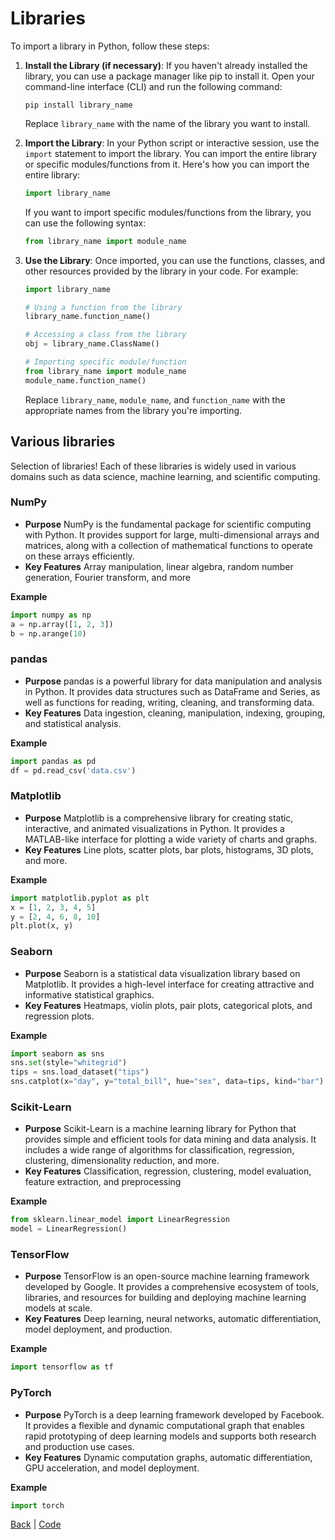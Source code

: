 # Libraries

To import a library in Python, follow these steps:

1. **Install the Library (if necessary)**:
   If you haven't already installed the library, you can use a package manager like pip to install it. Open your command-line interface (CLI) and run the following command:
   ```
   pip install library_name
   ```

   Replace `library_name` with the name of the library you want to install.

2. **Import the Library**:
   In your Python script or interactive session, use the `import` statement to import the library. You can import the entire library or specific modules/functions from it. Here's how you can import the entire library:
   ```python
   import library_name
   ```

   If you want to import specific modules/functions from the library, you can use the following syntax:
   ```python
   from library_name import module_name
   ```

3. **Use the Library**:
   Once imported, you can use the functions, classes, and other resources provided by the library in your code. For example:
   ```python
   import library_name

   # Using a function from the library
   library_name.function_name()

   # Accessing a class from the library
   obj = library_name.ClassName()

   # Importing specific module/function
   from library_name import module_name
   module_name.function_name()
   ```

   Replace `library_name`, `module_name`, and `function_name` with the appropriate names from the library you're importing.

## Various libraries

Selection of libraries! Each of these libraries is widely used in various domains such as data science, machine learning, and scientific computing.

### NumPy

- **Purpose** NumPy is the fundamental package for scientific computing with Python. It provides support for large, multi-dimensional arrays and matrices, along with a collection of mathematical functions to operate on these arrays efficiently.
- **Key Features** Array manipulation, linear algebra, random number generation, Fourier transform, and more

**Example**
  ```python
  import numpy as np
  a = np.array([1, 2, 3])
  b = np.arange(10)
  ```

### pandas

- **Purpose** pandas is a powerful library for data manipulation and analysis in Python. It provides data structures such as DataFrame and Series, as well as functions for reading, writing, cleaning, and transforming data.
- **Key Features** Data ingestion, cleaning, manipulation, indexing, grouping, and statistical analysis.

**Example**
  ```python
  import pandas as pd
  df = pd.read_csv('data.csv')
  ```

### Matplotlib

- **Purpose** Matplotlib is a comprehensive library for creating static, interactive, and animated visualizations in Python. It provides a MATLAB-like interface for plotting a wide variety of charts and graphs.
- **Key Features** Line plots, scatter plots, bar plots, histograms, 3D plots, and more.

**Example**
  ```python
  import matplotlib.pyplot as plt
  x = [1, 2, 3, 4, 5]
  y = [2, 4, 6, 8, 10]
  plt.plot(x, y)
  ```

### Seaborn

- **Purpose** Seaborn is a statistical data visualization library based on Matplotlib. It provides a high-level interface for creating attractive and informative statistical graphics.
- **Key Features** Heatmaps, violin plots, pair plots, categorical plots, and regression plots.

**Example**
  ```python
  import seaborn as sns
  sns.set(style="whitegrid")
  tips = sns.load_dataset("tips")
  sns.catplot(x="day", y="total_bill", hue="sex", data=tips, kind="bar")
  ```

### Scikit-Learn

- **Purpose** Scikit-Learn is a machine learning library for Python that provides simple and efficient tools for data mining and data analysis. It includes a wide range of algorithms for classification, regression, clustering, dimensionality reduction, and more.
- **Key Features** Classification, regression, clustering, model evaluation, feature extraction, and preprocessing

**Example**
  ```python
  from sklearn.linear_model import LinearRegression
  model = LinearRegression()
  ```

### TensorFlow

- **Purpose** TensorFlow is an open-source machine learning framework developed by Google. It provides a comprehensive ecosystem of tools, libraries, and resources for building and deploying machine learning models at scale.
- **Key Features** Deep learning, neural networks, automatic differentiation, model deployment, and production.

**Example**
  ```python
  import tensorflow as tf
  ```

### PyTorch

- **Purpose** PyTorch is a deep learning framework developed by Facebook. It provides a flexible and dynamic computational graph that enables rapid prototyping of deep learning models and supports both research and production use cases.
- **Key Features** Dynamic computation graphs, automatic differentiation, GPU acceleration, and model deployment.

**Example**
  ```python
  import torch
  ```

[Back](../python.md) | [Code](../../code.md)
